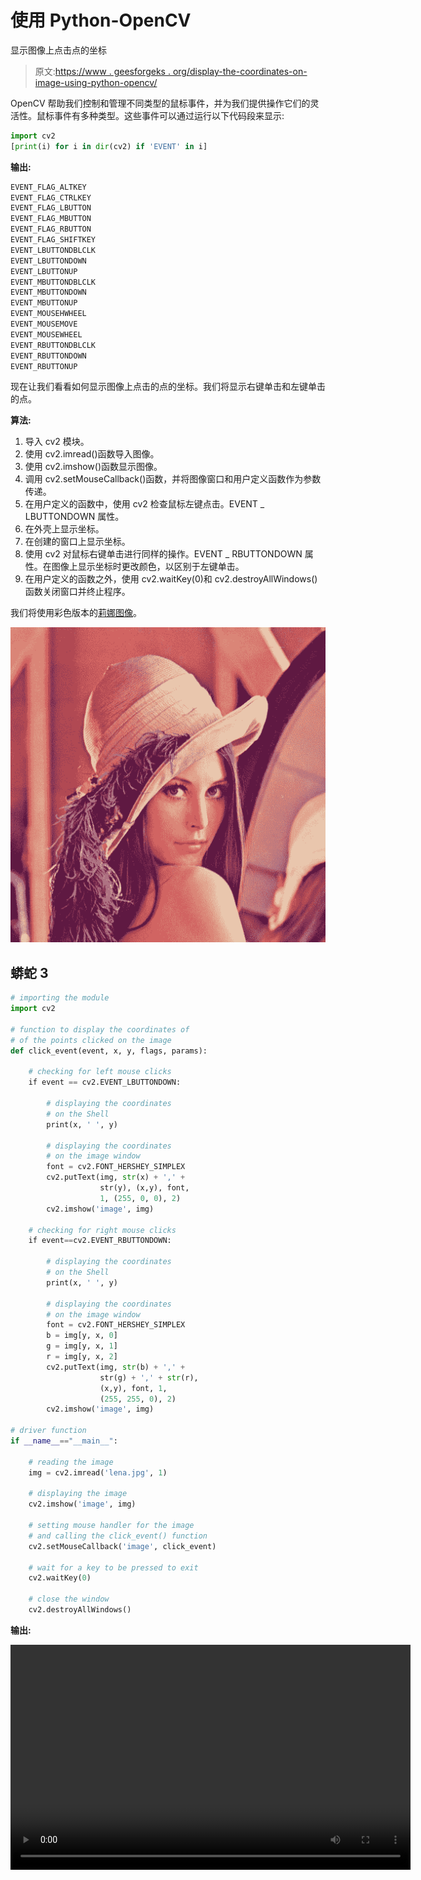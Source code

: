 # 使用 Python-OpenCV

显示图像上点击点的坐标

> 原文:[https://www . geesforgeks . org/display-the-coordinates-on-image-using-python-opencv/](https://www.geeksforgeeks.org/displaying-the-coordinates-of-the-points-clicked-on-the-image-using-python-opencv/)

OpenCV 帮助我们控制和管理不同类型的鼠标事件，并为我们提供操作它们的灵活性。鼠标事件有多种类型。这些事件可以通过运行以下代码段来显示:

```py
import cv2
[print(i) for i in dir(cv2) if 'EVENT' in i]
```

**输出:**

```py
EVENT_FLAG_ALTKEY
EVENT_FLAG_CTRLKEY
EVENT_FLAG_LBUTTON
EVENT_FLAG_MBUTTON
EVENT_FLAG_RBUTTON
EVENT_FLAG_SHIFTKEY
EVENT_LBUTTONDBLCLK
EVENT_LBUTTONDOWN
EVENT_LBUTTONUP
EVENT_MBUTTONDBLCLK
EVENT_MBUTTONDOWN
EVENT_MBUTTONUP
EVENT_MOUSEHWHEEL
EVENT_MOUSEMOVE
EVENT_MOUSEWHEEL
EVENT_RBUTTONDBLCLK
EVENT_RBUTTONDOWN
EVENT_RBUTTONUP
```

现在让我们看看如何显示图像上点击的点的坐标。我们将显示右键单击和左键单击的点。

**算法:**

1.  导入 cv2 模块。
2.  使用 cv2.imread()函数导入图像。
3.  使用 cv2.imshow()函数显示图像。
4.  调用 cv2.setMouseCallback()函数，并将图像窗口和用户定义函数作为参数传递。
5.  在用户定义的函数中，使用 cv2 检查鼠标左键点击。EVENT _ LBUTTONDOWN 属性。
6.  在外壳上显示坐标。
7.  在创建的窗口上显示坐标。
8.  使用 cv2 对鼠标右键单击进行同样的操作。EVENT _ RBUTTONDOWN 属性。在图像上显示坐标时更改颜色，以区别于左键单击。
9.  在用户定义的函数之外，使用 cv2.waitKey(0)和 cv2.destroyAllWindows()函数关闭窗口并终止程序。

我们将使用彩色版本的[莉娜图像](https://en.wikipedia.org/wiki/Lenna)。

![](img/e05c7137e021914ea7df96beddbed784.png)

## 蟒蛇 3

```py
# importing the module
import cv2

# function to display the coordinates of
# of the points clicked on the image
def click_event(event, x, y, flags, params):

    # checking for left mouse clicks
    if event == cv2.EVENT_LBUTTONDOWN:

        # displaying the coordinates
        # on the Shell
        print(x, ' ', y)

        # displaying the coordinates
        # on the image window
        font = cv2.FONT_HERSHEY_SIMPLEX
        cv2.putText(img, str(x) + ',' +
                    str(y), (x,y), font,
                    1, (255, 0, 0), 2)
        cv2.imshow('image', img)

    # checking for right mouse clicks    
    if event==cv2.EVENT_RBUTTONDOWN:

        # displaying the coordinates
        # on the Shell
        print(x, ' ', y)

        # displaying the coordinates
        # on the image window
        font = cv2.FONT_HERSHEY_SIMPLEX
        b = img[y, x, 0]
        g = img[y, x, 1]
        r = img[y, x, 2]
        cv2.putText(img, str(b) + ',' +
                    str(g) + ',' + str(r),
                    (x,y), font, 1,
                    (255, 255, 0), 2)
        cv2.imshow('image', img)

# driver function
if __name__=="__main__":

    # reading the image
    img = cv2.imread('lena.jpg', 1)

    # displaying the image
    cv2.imshow('image', img)

    # setting mouse handler for the image
    # and calling the click_event() function
    cv2.setMouseCallback('image', click_event)

    # wait for a key to be pressed to exit
    cv2.waitKey(0)

    # close the window
    cv2.destroyAllWindows()
```

**输出:**

<video class="wp-video-shortcode" id="video-451848-1" width="640" height="360" preload="metadata" controls=""><source type="video/mp4" src="https://media.geeksforgeeks.org/wp-content/uploads/20200714083457/cv2-clicking.mp4?_=1">[https://media.geeksforgeeks.org/wp-content/uploads/20200714083457/cv2-clicking.mp4](https://media.geeksforgeeks.org/wp-content/uploads/20200714083457/cv2-clicking.mp4)</video>
